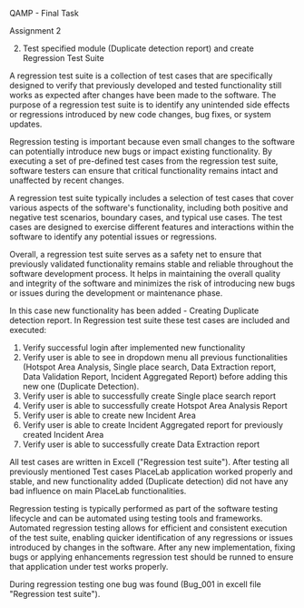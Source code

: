 
QAMP - Final Task

Assignment 2

2. Test specified module (Duplicate detection report) and create Regression Test Suite

A regression test suite is a collection of test cases that are specifically designed to verify that previously developed and tested functionality still works as expected after changes have been made to the software. The purpose of a regression test suite is to identify any unintended side effects or regressions introduced by new code changes, bug fixes, or system updates.

Regression testing is important because even small changes to the software can potentially introduce new bugs or impact existing functionality. By executing a set of pre-defined test cases from the regression test suite, software testers can ensure that critical functionality remains intact and unaffected by recent changes.

A regression test suite typically includes a selection of test cases that cover various aspects of the software's functionality, including both positive and negative test scenarios, boundary cases, and typical use cases. The test cases are designed to exercise different features and interactions within the software to identify any potential issues or regressions.

Overall, a regression test suite serves as a safety net to ensure that previously validated functionality remains stable and reliable throughout the software development process. It helps in maintaining the overall quality and integrity of the software and minimizes the risk of introducing new bugs or issues during the development or maintenance phase.

In this case new functionality has been added - Creating Duplicate detection report.
In Regression test suite these test cases are included and executed:
1. Verify successful login after implemented new functionality
2. Verify user is able to see in dropdown menu all previous functionalities (Hotspot Area Analysis, Single place search, Data Extraction report, Data Validation Report, Incident Aggregated Report) before adding this new one (Duplicate Detection).
3. Verify user is able to successfully create Single place search report
4. Verify user is able to successfully create Hotspot Area Analysis Report
5. Verify user is able to create new Incident Area
6. Verify user is able to create Incident Aggregated report for previously created Incident Area
7. Verify user is able to successfully create Data Extraction report

All test cases are written in Excell ("Regression test suite").
After testing all previously mentioned Test cases PlaceLab application worked properly and stable, and new functionality added (Duplicate detection) did not have any bad influence on main PlaceLab functionalities.

Regression testing is typically performed as part of the software testing lifecycle and can be automated using testing tools and frameworks. Automated regression testing allows for efficient and consistent execution of the test suite, enabling quicker identification of any regressions or issues introduced by changes in the software.
After any new implementation, fixing bugs or applying enhancements regression test should be runned to ensure that application under test works properly.

During regression testing one bug was found (Bug_001 in excell file "Regression test suite").